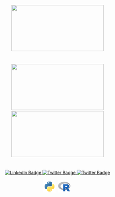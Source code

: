 <div id="header" align="center">
  <img src="https://media.giphy.com/media/j9GjWFFRO7qH7e5XVZ/giphy.gif" width="300" height="150"/>
</div>

<div align="center">
  <h1>
  </h1>
<div>

<div id="header" align="center">
  <img src="https://docs.kariyer.net/job/jobtemplate/000/000/296/avatar/29638820221027055320416.jpeg" width="300" height="150"/>
  <img src="https://assets.manchester.ac.uk/logos/hi-res/TAB_UNI_MAIN_logo/White_backgrounds/TAB_col_white_background.jpg" width="300" height="150"/>
</div>
<div align="center">
  <h1>
  </h1>
<div>
  
  
<div id="badges" align="center">
  <a href="https://www.linkedin.com/in/yusuf-hakan-usta-mres-238895213/">
    <img src="https://img.shields.io/badge/LinkedIn-blue?style=for-the-badge&logo=linkedin&logoColor=white" alt="LinkedIn Badge"/>
  </a>
  <a href="your-twitter-URL">
    <img src="https://img.shields.io/badge/Twitter-blue?style=for-the-badge&logo=twitter&logoColor=white" alt="Twitter Badge"/>
  </a>
  <a href="your-twitter-URL">
    <img src="https://img.shields.io/badge/Instagram-red?style=for-the-badge&logo=instagram&logoColor=white" alt="Twitter Badge"/>
  </a>
</div>
<div id="badges" align="center">
<img src="https://komarev.com/ghpvc/?username=your-github-username&style=flat-square&color=blue" alt=""/>
</div>


<div>
  <img src="https://github.com/devicons/devicon/blob/master/icons/python/python-original.svg" title="Python" alt="Python" width="40" height="40"/>&nbsp;
  <img src="https://github.com/devicons/devicon/blob/master/icons/r/r-original.svg" title="R" alt="R" width="40" height="40"/>&nbsp;
</div>


